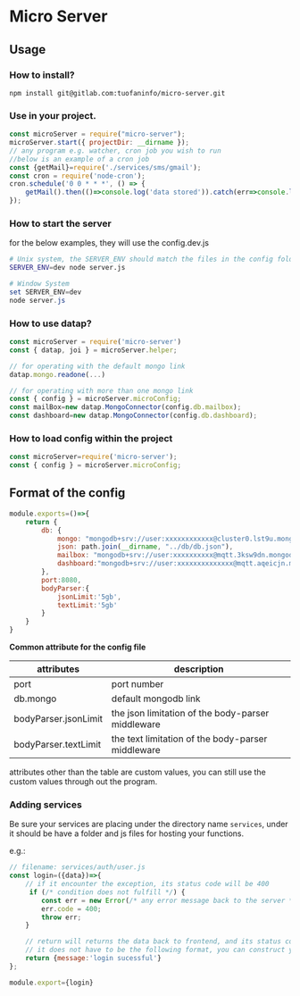 # Micro Server
## Usage
### How to install?

```
npm install git@gitlab.com:tuofaninfo/micro-server.git
```

### Use in your project.
```javascript
const microServer = require("micro-server");
microServer.start({ projectDir: __dirname });
// any program e.g. watcher, cron job you wish to run
//below is an example of a cron job
const {getMail}=require('./services/sms/gmail');
const cron = require('node-cron');
cron.schedule('0 0 * * *', () => {
    getMail().then(()=>console.log('data stored')).catch(err=>console.log(err));
});
```

### How to start the server
for the below examples, they will use the config.dev.js
```bash
# Unix system, the SERVER_ENV should match the files in the config folder
SERVER_ENV=dev node server.js
```
```powershell
# Window System
set SERVER_ENV=dev
node server.js
```

### How to use datap?
```javascript
const microServer = require('micro-server')
const { datap, joi } = microServer.helper;

// for operating with the default mongo link
datap.mongo.readone(...)

// for operating with more than one mongo link
const { config } = microServer.microConfig;
const mailBox=new datap.MongoConnector(config.db.mailbox);
const dashboard=new datap.MongoConnector(config.db.dashboard);

```
### How to load config within the project
```javascript
const microServer=require('micro-server');
const { config } = microServer.microConfig;
```

## Format of the config
```javascript
module.exports=()=>{
    return {
        db: {
            mongo: "mongodb+srv://user:xxxxxxxxxxxx@cluster0.lst9u.mongodb.net/db?retryWrites=true&w=majority",
            json: path.join(__dirname, "../db/db.json"),
            mailbox: "mongodb+srv://user:xxxxxxxxxx@mqtt.3ksw9dn.mongodb.net/db",
            dashboard:"mongodb+srv://user:xxxxxxxxxxxxxx@mqtt.aqeicjn.mongodb.net/db?retryWrites=true&w=majority"
        },
        port:8080,
        bodyParser:{
            jsonLimit:'5gb',
            textLimit:'5gb'
        }
    }
}
```

**Common attribute for the config file**

|attributes|description|
|----|----|
|port|port number|
|db.mongo|default mongodb link|
|bodyParser.jsonLimit|the json limitation of the body-parser middleware|
|bodyParser.textLimit|the text limitation of the body-parser middleware|

attributes other than the table are custom values, you can still use the custom values through out the program.

### Adding services
Be sure your services are placing under the directory name `services`, under it should be have a folder and js files for hosting your functions.

e.g.:
```javascript
// filename: services/auth/user.js
const login=({data})=>{
    // if it encounter the exception, its status code will be 400
     if (/* condition does not fulfill */) {
        const err = new Error(/* any error message back to the server */);
        err.code = 400;
        throw err;
    }

    // return will returns the data back to frontend, and its status code will be 200
    // it does not have to be the following format, you can construct your own, the return object will goes to the data of the response.
    return {message:'login sucessful'}
};

module.export={login}
```